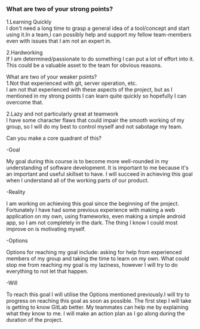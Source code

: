 ### What are two of your strong points? <br/> 
1.Learning Quickly <br/>
I don't need a long time to grasp a general idea of a tool/concept and
start using it.In a team,I can possibly help and support my fellow team-members 
even with issues that I am not an expert in.

2.Hardworking<br/> 
If I am determined/passionate to do something I can put a
lot of effort into it. This could be a valuable asset to the team for
obvious reasons.

What are two of your weaker points? <br/>
1.Not that experienced with git, server operation, etc.<br/>
I am not that experienced with these aspects of the project,
but as I mentioned in my strong points I can learn quite
quickly so hopefully I can overcome that.

2.Lazy and not particularly great at teamwork<br/> 
I have some character flaws that could impair
the smooth working of my group, so I will do my best to control myself 
and not sabotage my team.

Can you make a core quadrant of this?<br/>

-Goal

My goal during this course is to become more well-rounded in my
understanding of software development. It is important to me because
it's an important and useful skillset to have. I will succeed in
achieving this goal when I understand all of the working parts of our
product.

-Reality

I am working on achieving this goal since the beginning of the project.
Fortunately I have had some previous experience with making a web
application on my own, using frameworks, even making a simple android
app, so I am not completely in the dark. The thing I know I could most
improve on is motivating myself.

-Options

Options for reaching my goal include: asking for help from experienced
members of my group and taking the time to learn on my own. What could
stop me from reaching my goal is my laziness, however I will try to do
everything to not let that happen.

-Will 

To reach this goal I will utilise the Options mentioned
previously.I will try to progress on reaching this goal as soon as
possible. The first step I will take is getting to know GitLab better.
My teammates can help me by explaining what they know to me. I will make
an action plan as I go along during the duration of the project.
